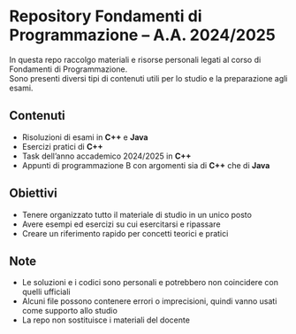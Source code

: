 # Repository Fondamenti di Programmazione – A.A. 2024/2025

In questa repo raccolgo materiali e risorse personali legati al corso di Fondamenti di Programmazione.  
Sono presenti diversi tipi di contenuti utili per lo studio e la preparazione agli esami.

## Contenuti
- Risoluzioni di esami in **C++** e **Java**
- Esercizi pratici di **C++**
- Task dell’anno accademico 2024/2025 in **C++**
- Appunti di programmazione B con argomenti sia di **C++** che di **Java**

## Obiettivi
- Tenere organizzato tutto il materiale di studio in un unico posto
- Avere esempi ed esercizi su cui esercitarsi e ripassare
- Creare un riferimento rapido per concetti teorici e pratici

## Note
- Le soluzioni e i codici sono personali e potrebbero non coincidere con quelli ufficiali
- Alcuni file possono contenere errori o imprecisioni, quindi vanno usati come supporto allo studio
- La repo non sostituisce i materiali del docente
